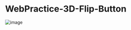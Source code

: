 # WebPractice-3D-Flip-Button

![image](https://user-images.githubusercontent.com/58097724/175336892-a4229c9c-60c5-4915-90fb-077705b524a7.png)
